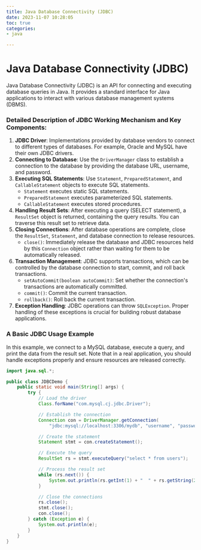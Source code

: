 ```yaml
---
title: Java Database Connectivity (JDBC) 
date: 2023-11-07 10:28:05
toc: true  
categories:  
- java  

---
```


# Java Database Connectivity (JDBC)

Java Database Connectivity (JDBC) is an API for connecting and executing database queries in Java. It provides a standard interface for Java applications to interact with various database management systems (DBMS).

### Detailed Description of JDBC Working Mechanism and Key Components:

1. **JDBC Driver**: Implementations provided by database vendors to connect to different types of databases. For example, Oracle and MySQL have their own JDBC drivers.
2. **Connecting to Database**: Use the `DriverManager` class to establish a connection to the database by providing the database URL, username, and password.
3. **Executing SQL Statements**: Use `Statement`, `PreparedStatement`, and `CallableStatement` objects to execute SQL statements.
   - `Statement` executes static SQL statements.
   - `PreparedStatement` executes parameterized SQL statements.
   - `CallableStatement` executes stored procedures.
4. **Handling Result Sets**: After executing a query (SELECT statement), a `ResultSet` object is returned, containing the query results. You can traverse this result set to retrieve data.
5. **Closing Connections**: After database operations are complete, close the `ResultSet`, `Statement`, and database connection to release resources.
   - `close()`: Immediately release the database and JDBC resources held by this `Connection` object rather than waiting for them to be automatically released.
6. **Transaction Management**: JDBC supports transactions, which can be controlled by the database connection to start, commit, and roll back transactions.
   - `setAutoCommit(boolean autoCommit)`: Set whether the connection's transactions are automatically committed.
   - `commit()`: Commit the current transaction.
   - `rollback()`: Roll back the current transaction.
7. **Exception Handling**: JDBC operations can throw `SQLException`. Proper handling of these exceptions is crucial for building robust database applications.

### A Basic JDBC Usage Example

In this example, we connect to a MySQL database, execute a query, and print the data from the result set. Note that in a real application, you should handle exceptions properly and ensure resources are released correctly.

```java
import java.sql.*;

public class JDBCDemo {
    public static void main(String[] args) {
        try {
            // Load the driver
            Class.forName("com.mysql.cj.jdbc.Driver");

            // Establish the connection
            Connection con = DriverManager.getConnection(
                "jdbc:mysql://localhost:3306/mydb", "username", "password");

            // Create the statement
            Statement stmt = con.createStatement();

            // Execute the query
            ResultSet rs = stmt.executeQuery("select * from users");

            // Process the result set
            while (rs.next()) {
                System.out.println(rs.getInt(1) + "  " + rs.getString(2));
            }

            // Close the connections
            rs.close();
            stmt.close();
            con.close();
        } catch (Exception e) {
            System.out.println(e);
        }
    }
}
```